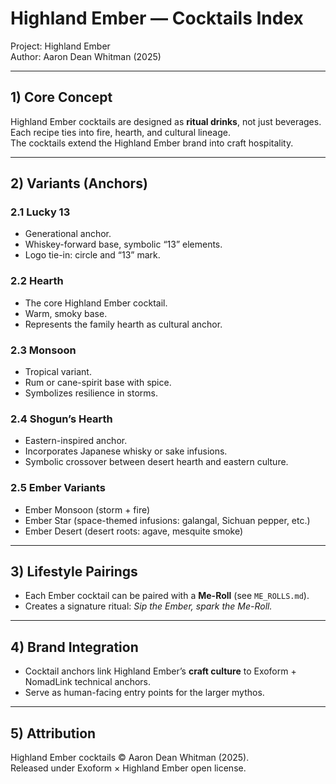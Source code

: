# Highland Ember — Cocktails Index
Project: Highland Ember  
Author: Aaron Dean Whitman (2025)

---

## 1) Core Concept
Highland Ember cocktails are designed as **ritual drinks**, not just beverages.  
Each recipe ties into fire, hearth, and cultural lineage.  
The cocktails extend the Highland Ember brand into craft hospitality.

---

## 2) Variants (Anchors)

### 2.1 Lucky 13
- Generational anchor.  
- Whiskey-forward base, symbolic “13” elements.  
- Logo tie-in: circle and “13” mark.  

### 2.2 Hearth
- The core Highland Ember cocktail.  
- Warm, smoky base.  
- Represents the family hearth as cultural anchor.  

### 2.3 Monsoon
- Tropical variant.  
- Rum or cane-spirit base with spice.  
- Symbolizes resilience in storms.  

### 2.4 Shogun’s Hearth
- Eastern-inspired anchor.  
- Incorporates Japanese whisky or sake infusions.  
- Symbolic crossover between desert hearth and eastern culture.  

### 2.5 Ember Variants
- Ember Monsoon (storm + fire)  
- Ember Star (space-themed infusions: galangal, Sichuan pepper, etc.)  
- Ember Desert (desert roots: agave, mesquite smoke)  

---

## 3) Lifestyle Pairings
- Each Ember cocktail can be paired with a **Me-Roll** (see `ME_ROLLS.md`).  
- Creates a signature ritual: *Sip the Ember, spark the Me-Roll.*  

---

## 4) Brand Integration
- Cocktail anchors link Highland Ember’s **craft culture** to Exoform + NomadLink technical anchors.  
- Serve as human-facing entry points for the larger mythos.  

---

## 5) Attribution
Highland Ember cocktails © Aaron Dean Whitman (2025).  
Released under Exoform × Highland Ember open license.
